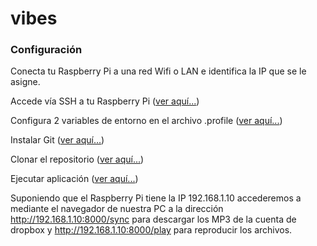 vibes
=====

### Configuración

Conecta tu Raspberry Pi a una red Wifi o LAN e identifica la IP que se le asigne.

Accede vía SSH a tu Raspberry Pi ([ver aquí...](https://github.com/moi-team/vibes/wiki/SSH-using-Linux-or-Mac-OS---Raspberry-Pi-Documentation))

Configura 2 variables de entorno en el archivo .profile ([ver aquí...](https://github.com/moi-team/vibes/wiki/Setup-environment-variables))

Instalar Git ([ver aquí...](https://github.com/moi-team/vibes/wiki/Install-Git))

Clonar el repositorio ([ver aquí...](https://github.com/moi-team/vibes/wiki/Clone-repository))

Ejecutar aplicación ([ver aquí...](https://github.com/moi-team/vibes/wiki/Run-application))

Suponiendo que el Raspberry Pi tiene la IP 192.168.1.10 accederemos a mediante el navegador de nuestra PC a la dirección http://192.168.1.10:8000/sync para descargar los MP3 de la cuenta de dropbox y http://192.168.1.10:8000/play para reproducir los archivos.
